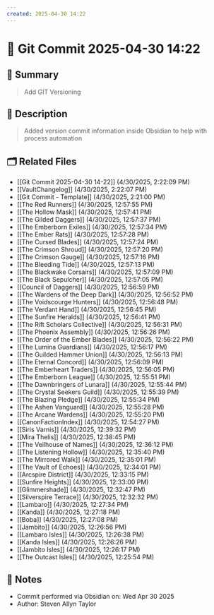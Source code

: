 ```yaml
---
created: 2025-04-30 14:22
---
```


# 🔖 Git Commit 2025-04-30 14:22

## 📌 Summary
> Add GIT Versioning

## 📝 Description
> Added version commit information inside Obsidian to help with process automation

## 🗂 Related Files
- [[Git Commit 2025-04-30 14-22]] (4/30/2025, 2:22:09 PM)
- [[VaultChangelog]] (4/30/2025, 2:22:07 PM)
- [[Git Commit - Template]] (4/30/2025, 2:21:00 PM)
- [[The Red Runners]] (4/30/2025, 12:57:55 PM)
- [[The Hollow Mask]] (4/30/2025, 12:57:41 PM)
- [[The Gilded Daggers]] (4/30/2025, 12:57:37 PM)
- [[The Emberborn Exiles]] (4/30/2025, 12:57:34 PM)
- [[The Ember Rats]] (4/30/2025, 12:57:28 PM)
- [[The Cursed Blades]] (4/30/2025, 12:57:24 PM)
- [[The Crimson Shroud]] (4/30/2025, 12:57:20 PM)
- [[The Crimson Gauge]] (4/30/2025, 12:57:16 PM)
- [[The Bleeding Tide]] (4/30/2025, 12:57:13 PM)
- [[The Blackwake Corsairs]] (4/30/2025, 12:57:09 PM)
- [[The Black Sepulcher]] (4/30/2025, 12:57:05 PM)
- [[Council of Daggers]] (4/30/2025, 12:56:59 PM)
- [[The Wardens of the Deep Dark]] (4/30/2025, 12:56:52 PM)
- [[The Voidscourge Hunters]] (4/30/2025, 12:56:48 PM)
- [[The Verdant Hand]] (4/30/2025, 12:56:45 PM)
- [[The Sunfire Heralds]] (4/30/2025, 12:56:41 PM)
- [[The Rift Scholars Collective]] (4/30/2025, 12:56:31 PM)
- [[The Phoenix Assembly]] (4/30/2025, 12:56:26 PM)
- [[The Order of the Ember Blades]] (4/30/2025, 12:56:22 PM)
- [[The Lumina Guardians]] (4/30/2025, 12:56:17 PM)
- [[The Guilded Hammer Union]] (4/30/2025, 12:56:13 PM)
- [[The Eternal Concord]] (4/30/2025, 12:56:09 PM)
- [[The Emberheart Traders]] (4/30/2025, 12:56:05 PM)
- [[The Emberborn League]] (4/30/2025, 12:55:51 PM)
- [[The Dawnbringers of Lunara]] (4/30/2025, 12:55:44 PM)
- [[The Crystal Seekers Guild]] (4/30/2025, 12:55:39 PM)
- [[The Blazing Pledge]] (4/30/2025, 12:55:34 PM)
- [[The Ashen Vanguard]] (4/30/2025, 12:55:28 PM)
- [[The Arcane Wardens]] (4/30/2025, 12:55:20 PM)
- [[CanonFactionIndex]] (4/30/2025, 12:54:27 PM)
- [[Siris Varnis]] (4/30/2025, 12:39:32 PM)
- [[Mira Thelis]] (4/30/2025, 12:38:45 PM)
- [[The Veilhouse of Names]] (4/30/2025, 12:36:12 PM)
- [[The Listening Hollow]] (4/30/2025, 12:35:40 PM)
- [[The Mirrored Walk]] (4/30/2025, 12:35:01 PM)
- [[The Vault of Echoes]] (4/30/2025, 12:34:01 PM)
- [[Arcspire District]] (4/30/2025, 12:33:15 PM)
- [[Sunfire Heights]] (4/30/2025, 12:33:00 PM)
- [[Glimmershade]] (4/30/2025, 12:32:47 PM)
- [[Silverspire Terrace]] (4/30/2025, 12:32:32 PM)
- [[Lambaro]] (4/30/2025, 12:27:34 PM)
- [[Kanda]] (4/30/2025, 12:27:18 PM)
- [[Boba]] (4/30/2025, 12:27:08 PM)
- [[Jambito]] (4/30/2025, 12:26:56 PM)
- [[Lambaro Isles]] (4/30/2025, 12:26:38 PM)
- [[Kanda Isles]] (4/30/2025, 12:26:26 PM)
- [[Jambito Isles]] (4/30/2025, 12:26:17 PM)
- [[The Outcast Isles]] (4/30/2025, 12:25:54 PM)

## 🧾 Notes
- Commit performed via Obsidian on: Wed Apr 30 2025
- Author: Steven Allyn Taylor


